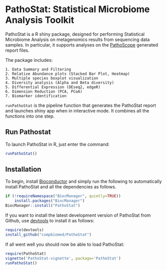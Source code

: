PathoStat: Statistical Microbiome Analysis Toolkit
==================================================

PathoStat is a R shiny package, designed for performing Statistical Microbiome Analysis on 
metagenomics results from sequencing data samples. In particular, it supports 
analyses on the [PathoScope](https://github.com/PathoScope/PathoScope) generated report files. 

The package includes:

    1. Data Summary and Filtering 
    2. Relative Abundance plots (Stacked Bar Plot, Heatmap)
    3. Multiple species boxplot visualization
    4. Diversity analysis (Alpha and Beta diversity)
    5. Differential Expression (DEseq2, edgeR)
    6. Dimension Reduction (PCA, PCoA)
    7. Biomarker identification
    

`runPathoStat` is the pipeline function that generates the PathoStat report
and launches shiny app when in interactive mode. It combines all the functions 
into one step.

## Run Pathostat
To launch PathoStat in R, just enter the command:
```r
runPathoStat()
```

## Installation

To begin, install [Bioconductor](http://www.bioconductor.org/) and simply
run the following to automatically install PathoStat and all the dependencies 
as follows.

```r
if (!requireNamespace("BiocManager", quietly=TRUE))
    install.packages("BiocManager")
BiocManager::install("PathoStat")
```

If you want to install the latest development version of PathoStat from Github, 
use [devtools](https://github.com/hadley/devtools) to install it as follows:
```r
require(devtools)
install_github("compbiomed/PathoStat")
```

If all went well you should now be able to load PathoStat:
```r
require(PathoStat)
vignette('PathoStat-vignette', package='PathoStat')
runPathoStat()
```
